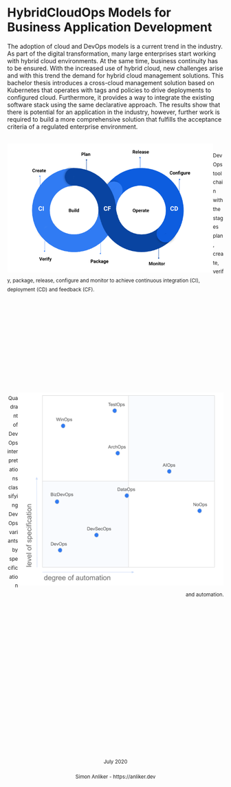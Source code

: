 # HybridCloudOps Models for Business Application Development

The adoption of cloud and DevOps models is a current trend in the industry. As part of the digital transformation, many large enterprises start working with hybrid cloud environments. At the same time, business continuity has to be ensured. With the increased use of hybrid cloud, new challenges arise and with this trend the demand for hybrid cloud management solutions. This bachelor thesis introduces a cross-cloud management solution based on Kubernetes that operates with tags and policies to drive deployments to configured cloud. Furthermore, it provides a way to integrate the existing software stack using the same declarative approach. The results show that there is potential for an application in the industry, however, further work is required to build a more comprehensive solution that fulfills the acceptance criteria of a regulated enterprise environment.

<br>

<img align="left" height="300" src="https://github.com/hybridcloudops/thesis/blob/main/img/def_devops_loop_v3.png">
<p align="left"><sub>DevOps toolchain with the stages plan, create, verify, package, release, configure and monitor to achieve continuous integration (CI), deployment (CD) and feedback (CF).</sub></p>

<br><br><br><br><br><br><br><br><br><br><br><br>

<img align="right" height="450" src="https://github.com/hybridcloudops/thesis/blob/main/img/def_devops_quadrant_v3.png">
<p align="right"><sub>Quadrant of DevOps interpretations classifying DevOps variants by specification and automation.</sub></p>

<br><br><br><br><br><br><br><br><br><br><br><br><br><br><br><br><br><br><br><br>

<p align="center"><sub>July 2020</sub></p>
<p align="center"><sub>Simon Anliker - https://anliker.dev</sub></p>
